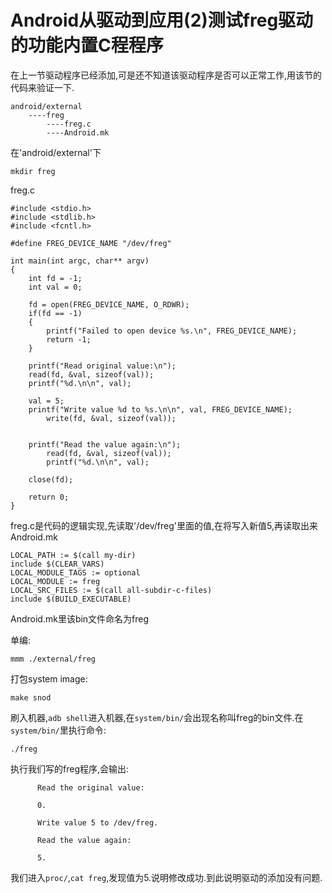 # Android从驱动到应用(2)测试freg驱动的功能内置C程程序

在上一节驱动程序已经添加,可是还不知道该驱动程序是否可以正常工作,用该节的代码来验证一下.

```
android/external
    ----freg
        ----freg.c
        ----Android.mk
```


在'android/external'下
```
mkdir freg
```
freg.c
```
#include <stdio.h>
#include <stdlib.h>
#include <fcntl.h>

#define FREG_DEVICE_NAME "/dev/freg"

int main(int argc, char** argv)
{
    int fd = -1;
    int val = 0;

    fd = open(FREG_DEVICE_NAME, O_RDWR);
    if(fd == -1)
    {
        printf("Failed to open device %s.\n", FREG_DEVICE_NAME);
        return -1;
    }

    printf("Read original value:\n");
    read(fd, &val, sizeof(val));
    printf("%d.\n\n", val);

    val = 5;
    printf("Write value %d to %s.\n\n", val, FREG_DEVICE_NAME);
        write(fd, &val, sizeof(val));


    printf("Read the value again:\n");
        read(fd, &val, sizeof(val));
        printf("%d.\n\n", val);

    close(fd);

    return 0;
}
```
freg.c是代码的逻辑实现,先读取'/dev/freg'里面的值,在将写入新值5,再读取出来
Android.mk
```
LOCAL_PATH := $(call my-dir)
include $(CLEAR_VARS)
LOCAL_MODULE_TAGS := optional
LOCAL_MODULE := freg
LOCAL_SRC_FILES := $(call all-subdir-c-files)
include $(BUILD_EXECUTABLE)
```
Android.mk里该bin文件命名为freg

单编:
```
mmm ./external/freg
```
打包system image:
```
make snod
```
刷入机器,`adb shell`进入机器,在`system/bin/`会出现名称叫freg的bin文件.在`system/bin/`里执行命令:
```
./freg
```
执行我们写的freg程序,会输出:
```
      Read the original value:

      0.

      Write value 5 to /dev/freg.

      Read the value again:

      5.
```
我们进入`proc/`,`cat freg`,发现值为5.说明修改成功.到此说明驱动的添加没有问题.
